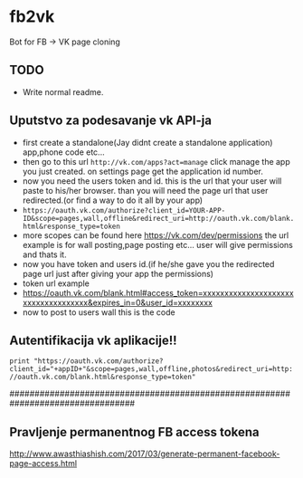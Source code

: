 # fb2vk
Bot for FB -> VK page cloning

## TODO
- Write normal readme.


## Uputstvo za podesavanje vk API-ja
- first create a standalone(Jay didnt create a standalone application) app,phone code etc...
- then go to this url ` http://vk.com/apps?act=manage ` click manage the app you just created. on settings page get the application id number.
- now you need the users token and id. this is the url that your user will paste to his/her browser. than you will need the page url that user redirected.(or find a way to do it all by your app) 
- ` https://oauth.vk.com/authorize?client_id=YOUR-APP-ID&scope=pages,wall,offline&redirect_uri=http://oauth.vk.com/blank.html&response_type=token `
- more scopes can be found here https://vk.com/dev/permissions the url example is for wall posting,page posting etc... user will give permissions and thats it. 
- now you have token and users id.(if he/she gave you the redirected page url just after giving your app the permissions)
- token url example
- https://oauth.vk.com/blank.html#access_token=xxxxxxxxxxxxxxxxxxxxxxxxxxxxxxxxxxxx&expires_in=0&user_id=xxxxxxxx
- now to post to users wall this is the code

## Autentifikacija vk aplikacije!!	

` print "https://oauth.vk.com/authorize?client_id="+appID+"&scope=pages,wall,offline,photos&redirect_uri=http://oauth.vk.com/blank.html&response_type=token" `

#################################################################################

## Pravljenje permanentnog FB access tokena
http://www.awasthiashish.com/2017/03/generate-permanent-facebook-page-access.html
